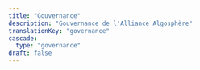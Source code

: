```yaml
---
title: "Gouvernance"
description: "Gouvernance de l'Alliance Algosphère"
translationKey: "governance"
cascade:
  type: "governance"
draft: false
---
```


